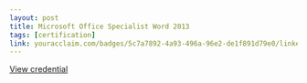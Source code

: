 ```yaml
---
layout: post
title: Microsoft Office Specialist Word 2013
tags: [certification]
link: youracclaim.com/badges/5c7a7892-4a93-496a-96e2-de1f891d79e0/linked_in_profile
---
```


<a href="youracclaim.com/badges/5c7a7892-4a93-496a-96e2-de1f891d79e0/linked_in_profile" target="_blank">View credential</a>
